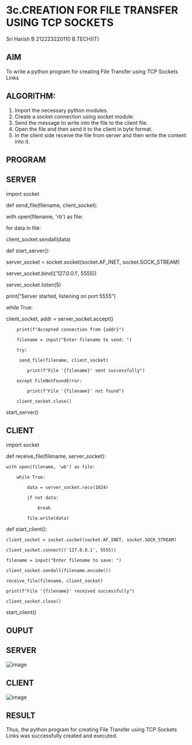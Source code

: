 # 3c.CREATION FOR FILE TRANSFER USING TCP SOCKETS
Sri Harish B
212223220110
B.TECH(IT)

## AIM
To write a python program for creating File Transfer using TCP Sockets Links
## ALGORITHM:
1. Import the necessary python modules.
2. Create a socket connection using socket module.
3. Send the message to write into the file to the client file.
4. Open the file and then send it to the client in byte format.
5. In the client side receive the file from server and then write the content into it.
## PROGRAM
## SERVER

 import socket
 
 def send_file(filename, client_socket):
 
 with open(filename, 'rb') as file:
 
 for data in file:
 
 client_socket.sendall(data)
 
 def start_server():
 
 server_socket = socket.socket(socket.AF_INET, socket.SOCK_STREAM)
 
 server_socket.bind(('127.0.0.1', 5555))
 
 server_socket.listen(5)
 
 print("Server started, listening on port 5555")
 
 while True:

 client_socket, addr = server_socket.accept()
 
        print(f"Accepted connection from {addr}")
        
        filename = input("Enter filename to send: ")
        
        try:
        
         send_file(filename, client_socket)
         
            print(f"File '{filename}' sent successfully")
            
        except FileNotFoundError:
        
            print(f"File '{filename}' not found")
            
        client_socket.close()
        
 start_server()

## CLIENT 

 import socket
 
 def receive_file(filename, server_socket):
 
    with open(filename, 'wb') as file:
    
        while True:
        
            data = server_socket.recv(1024)
            
            if not data:
            
                break
                
            file.write(data)
            
 def start_client():
 
    client_socket = socket.socket(socket.AF_INET, socket.SOCK_STREAM)
    
    client_socket.connect(('127.0.0.1', 5555))
    
    filename = input("Enter filename to save: ")
    
    client_socket.sendall(filename.encode())
    
    receive_file(filename, client_socket)
    
    print(f"File '{filename}' received successfully")
    
    client_socket.close()
    
 start_client()
 
## OUPUT 
## SERVER
![image](https://github.com/aswethaashok/3c.FILE_TRANSFER_USING_TCP_SOCKETS/assets/149987410/6cf8709f-39cf-4f4e-a27c-9e577699ffa8)

## CLIENT 
![image](https://github.com/aswethaashok/3c.FILE_TRANSFER_USING_TCP_SOCKETS/assets/149987410/b3b8ce07-ea24-4706-99e3-25fa9e36349d)

## RESULT
Thus, the python program for creating File Transfer using TCP Sockets Links was 
successfully created and executed.
